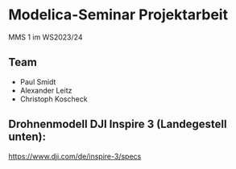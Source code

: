 # Modelica-Seminar Projektarbeit
MMS 1 im WS2023/24

## Team
- Paul Smidt
- Alexander Leitz
- Christoph Koscheck

## Drohnenmodell DJI Inspire 3 (Landegestell unten):
https://www.dji.com/de/inspire-3/specs